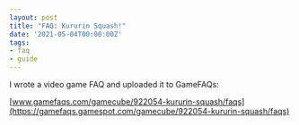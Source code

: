 ```yaml
---
layout: post
title: "FAQ: Kururin Squash!"
date: '2021-05-04T00:00:00Z'
tags:
- faq
- guide
---
```


I wrote a video game FAQ and uploaded it to GameFAQs:

[www.gamefaqs.com/gamecube/922054-kururin-squash/faqs](https://gamefaqs.gamespot.com/gamecube/922054-kururin-squash/faqs)
